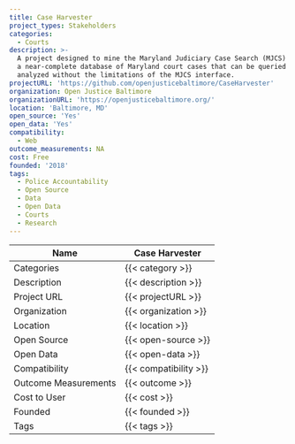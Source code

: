 ```yaml
---
title: Case Harvester
project_types: Stakeholders
categories:
  - Courts
description: >-
  A project designed to mine the Maryland Judiciary Case Search (MJCS) and build
  a near-complete database of Maryland court cases that can be queried and
  analyzed without the limitations of the MJCS interface.
projectURL: 'https://github.com/openjusticebaltimore/CaseHarvester'
organization: Open Justice Baltimore
organizationURL: 'https://openjusticebaltimore.org/'
location: 'Baltimore, MD'
open_source: 'Yes'
open_data: 'Yes'
compatibility:
  - Web
outcome_measurements: NA
cost: Free
founded: '2018'
tags:
  - Police Accountability
  - Open Source
  - Data
  - Open Data
  - Courts
  - Research
---
```



Name                    |  Case Harvester   
------------------------|----
Categories              | {{< category >}} 
Description             | {{< description >}} 
Project URL             | {{< projectURL >}} 
Organization            | {{< organization >}} 
Location                | {{< location >}} 
Open Source             | {{< open-source >}} 
Open Data               | {{< open-data >}} 
Compatibility           | {{< compatibility >}} 
Outcome Measurements    | {{< outcome >}} 
Cost to User            | {{< cost >}} 
Founded                 | {{< founded >}} 
Tags                    | {{< tags >}} 
